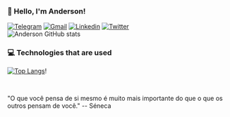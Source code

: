 ### 👊 Hello, I'm Anderson!

[![Telegram](https://img.shields.io/badge/Telegram-2CA5E0?style=for-the-badge&logo=telegram&logoColor=white)](https://t.me/DevShor)
[![Gmail](https://img.shields.io/badge/Gmail-D14836?style=for-the-badge&logo=gmail&logoColor=white)](https://mail.google.com/mail/u/0/#search/developer.shor@gmail.com?compose=new)
[![Linkedin](https://img.shields.io/badge/LinkedIn-0077B5?style=for-the-badge&logo=linkedin&logoColor=white)](https://www.linkedin.com/in/anderson-barbosa-2a2b42193/)
[![Twitter](https://img.shields.io/badge/Twitter-1DA1F2?style=for-the-badge&logo=twitter&logoColor=white)](https://twitter.com/ShorDeveloper)
<br/>
![Anderson GitHub stats](https://github-readme-stats.vercel.app/api?username=DevShor&show_icons=true&theme=highcontrast)

### 💻 Technologies that are used

[![Top Langs](https://github-readme-stats.vercel.app/api/top-langs/?username=DevShor&layout=compact)](https://github.com/anuraghazra/github-readme-stats)! 

<br/>
<p>"O que você pensa de si mesmo é muito mais importante do que o que os outros pensam de você." -- Séneca </p>
